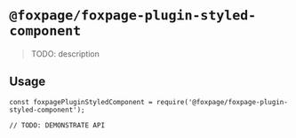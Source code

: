 # `@foxpage/foxpage-plugin-styled-component`

> TODO: description

## Usage

```
const foxpagePluginStyledComponent = require('@foxpage/foxpage-plugin-styled-component');

// TODO: DEMONSTRATE API
```
